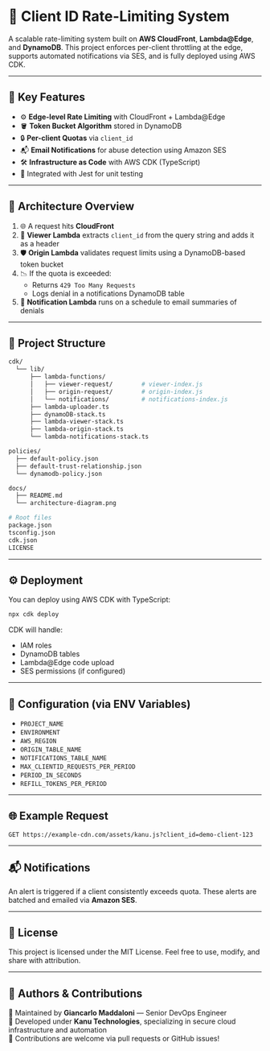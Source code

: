 # 🚦 Client ID Rate-Limiting System

A scalable rate-limiting system built on **AWS CloudFront**, **Lambda@Edge**, and **DynamoDB**. This project enforces per-client throttling at the edge, supports automated notifications via SES, and is fully deployed using AWS CDK.

---

## 🧩 Key Features

- ⚙️ **Edge-level Rate Limiting** with CloudFront + Lambda@Edge
- 🪣 **Token Bucket Algorithm** stored in DynamoDB
- 🔒 **Per-client Quotas** via `client_id`
- 📬 **Email Notifications** for abuse detection using Amazon SES
- 🛠️ **Infrastructure as Code** with AWS CDK (TypeScript)
- 🧪 Integrated with Jest for unit testing

---

## 🧱 Architecture Overview

1. 🌐 A request hits **CloudFront**
2. 🧠 **Viewer Lambda** extracts `client_id` from the query string and adds it as a header
3. 🛡️ **Origin Lambda** validates request limits using a DynamoDB-based token bucket
4. 📉 If the quota is exceeded:
   - Returns `429 Too Many Requests`
   - Logs denial in a notifications DynamoDB table
5. 📣 **Notification Lambda** runs on a schedule to email summaries of denials

---

## 📁 Project Structure

```bash
cdk/
  └── lib/
      ├── lambda-functions/
      │   ├── viewer-request/        # viewer-index.js
      │   ├── origin-request/        # origin-index.js
      │   └── notifications/         # notifications-index.js
      ├── lambda-uploader.ts
      ├── dynamoDB-stack.ts
      ├── lambda-viewer-stack.ts
      ├── lambda-origin-stack.ts
      └── lambda-notifications-stack.ts

policies/
  ├── default-policy.json
  ├── default-trust-relationship.json
  └── dynamodb-policy.json

docs/
  ├── README.md
  └── architecture-diagram.png

# Root files
package.json
tsconfig.json
cdk.json
LICENSE
```

---

## ⚙️ Deployment

You can deploy using AWS CDK with TypeScript:

```bash
npx cdk deploy
```

CDK will handle:
- IAM roles
- DynamoDB tables
- Lambda@Edge code upload
- SES permissions (if configured)

---

## 🧪 Configuration (via ENV Variables)

- `PROJECT_NAME`
- `ENVIRONMENT`
- `AWS_REGION`
- `ORIGIN_TABLE_NAME`
- `NOTIFICATIONS_TABLE_NAME`
- `MAX_CLIENTID_REQUESTS_PER_PERIOD`
- `PERIOD_IN_SECONDS`
- `REFILL_TOKENS_PER_PERIOD`

---

## 🌐 Example Request

```http
GET https://example-cdn.com/assets/kanu.js?client_id=demo-client-123
```

---

## 📬 Notifications

An alert is triggered if a client consistently exceeds quota. These alerts are batched and emailed via **Amazon SES**.

---

## 🧾 License

This project is licensed under the MIT License. Feel free to use, modify, and share with attribution.

---

## 📌 Authors & Contributions

👤 Maintained by **Giancarlo Maddaloni** — Senior DevOps Engineer  
🏢 Developed under **Kanu Technologies**, specializing in secure cloud infrastructure and automation  
🤝 Contributions are welcome via pull requests or GitHub issues!
